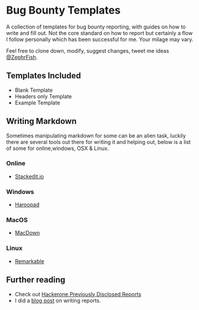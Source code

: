 # Bug Bounty Templates
A collection of templates for bug bounty reporting, with guides on how to write and fill out. Not the core standard on how to report but certainly a flow I follow personally which has been successful for me. Your milage may vary.

Feel free to clone down, modify, suggest changes, tweet me ideas [@ZephrFish](https://twitter.com/ZephrFish).

## Templates Included
- Blank Template
- Headers only Template
- Example Template

## Writing Markdown 
Sometimes manipulating markdown for some can be an alien task, luckily there are several tools out there for writing it and helping out, below is a list of some for online,windows, OSX & Linux.

### Online
- [Stackedit.io](Stackedit.io)

### Windows
- [Haroopad](http://pad.haroopress.com/)

### MacOS
- [MacDown](http://macdown.uranusjr.com/)

### Linux
- [Remarkable](https://remarkableapp.github.io/)

## Further reading
- Check out [Hackerone Previously Disclosed Reports](https://hackerone.com/hacktivity?sort_type=latest_disclosable_activity_at&filter=type%3Apublic&page=1)
- I did a [blog post](https://blog.zsec.uk/stay-beautiful-stay-verbose/) on writing reports.
